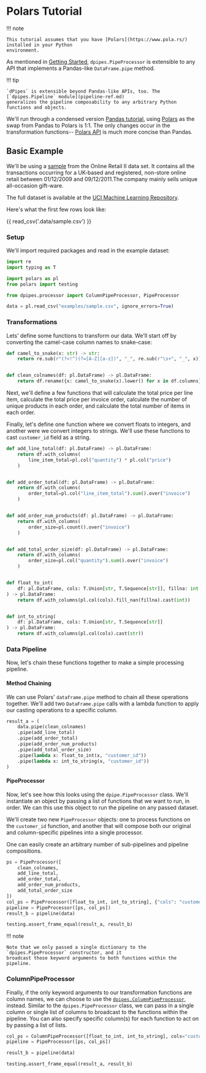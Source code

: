 # Polars Tutorial

!!! note

    This tutorial assumes that you have [Polars](https://www.pola.rs/) installed in your Python 
    environment.

As mentioned in [Getting Started](getting-started.md), `dpipes.PipeProcessor` is extensible to any 
API that implements a Pandas-like `DataFrame.pipe` method.

!!! tip

    `dPipes` is extensible beyond Pandas-like APIs, too. The [`dpipes.Pipeline` module](pipeline-ref.md)
    generalizes the pipeline composability to any arbitrary Python functions and objects.

We'll run through a condensed version [Pandas tutorial](tutorial-pandas.md), using [Polars](https://www.pola.rs/)
as the swap from Pandas to Polars is 1:1. The only changes occur in the transformation functions-- 
[Polars API](https://www.pola.rs/) is much more concise than Pandas.

## Basic Example

We'll be using a [sample](https://raw.githubusercontent.com/chris-santiago/dpipes/master/examples/sample.csv)
from the Online Retail II data set. It contains all the transactions occurring for a UK-based and 
registered, non-store online retail between 01/12/2009 and 09/12/2011.The company mainly sells 
unique all-occasion gift-ware. 

The full dataset is available at the [UCI Machine Learning Repository](https://archive.ics.uci.edu/ml/datasets/Online+Retail+II).

Here's what the first few rows look like:

{{ read_csv('.data/sample.csv') }}

### Setup

We'll import required packages and read in the example dataset:

```python
import re
import typing as T

import polars as pl
from polars import testing

from dpipes.processor import ColumnPipeProcessor, PipeProcessor

data = pl.read_csv("examples/sample.csv", ignore_errors=True)
```

### Transformations

Lets' define some functions to transform our data. We'll start off by converting the camel-case 
column names to snake-case:

```python
def camel_to_snake(x: str) -> str:
    return re.sub(r"(?<!^)(?=[A-Z][a-z])", "_", re.sub(r"\s+", "_", x))


def clean_colnames(df: pl.DataFrame) -> pl.DataFrame:
    return df.rename({x: camel_to_snake(x).lower() for x in df.columns})
```

Next, we'll define a few functions that will calculate the total price per line item, calculate the
total price per invoice order, calculate the number of unique products in each order, and calculate
the total number of items in each order.

Finally, let's define one function where we convert floats to integers, and another were we convert 
integers to strings.  We'll use these functions to cast `customer_id` field as a string.

```python title="Transformation Functions with Polars"
def add_line_total(df: pl.DataFrame) -> pl.DataFrame:
    return df.with_columns(
        line_item_total=pl.col("quantity") * pl.col("price")
    )


def add_order_total(df: pl.DataFrame) -> pl.DataFrame:
    return df.with_columns(
        order_total=pl.col("line_item_total").sum().over("invoice")
    )


def add_order_num_products(df: pl.DataFrame) -> pl.DataFrame:
    return df.with_columns(
        order_size=pl.count().over("invoice")
    )


def add_total_order_size(df: pl.DataFrame) -> pl.DataFrame:
    return df.with_columns(
        order_size=pl.col("quantity").sum().over("invoice")
    )


def float_to_int(
    df: pl.DataFrame, cols: T.Union[str, T.Sequence[str]], fillna: int = -99999
) -> pl.DataFrame:
    return df.with_columns(pl.col(cols).fill_nan(fillna).cast(int))


def int_to_string(
    df: pl.DataFrame, cols: T.Union[str, T.Sequence[str]]
) -> pl.DataFrame:
    return df.with_columns(pl.col(cols).cast(str))

```

### Data Pipeline

Now, let's chain these functions together to make a simple processing pipeline.

#### Method Chaining

We can use Polars' `dataframe.pipe` method to chain all these operations together. We'll add two 
`DataFrame.pipe` calls with a lambda function to apply our casting operations to a specific column.

```python title="Using Polars Pipe and Method Chaining"
result_a = (
    data.pipe(clean_colnames)
    .pipe(add_line_total)
    .pipe(add_order_total)
    .pipe(add_order_num_products)
    .pipe(add_total_order_size)
    .pipe(lambda x: float_to_int(x, "customer_id"))
    .pipe(lambda x: int_to_string(x, "customer_id"))
)
```

#### PipeProcessor

Now, let's see how this looks using the `dpipe.PipeProcessor` class. We'll instantiate an object
by passing a list of functions that we want to run, in order. We can this use this object to run
the pipeline on any passed dataset.

We'll create two new `PipeProcessor` objects: one to process functions on the `customer_id` function,
and another that will compose both our original and column-specific pipelines into a single processor.

One can easily create an arbitrary number of sub-pipelines and pipeline compositions.

```python title="PipeProcessor Composition"
ps = PipeProcessor([
    clean_colnames,
    add_line_total,
    add_order_total,
    add_order_num_products,
    add_total_order_size
])
col_ps = PipeProcessor([float_to_int, int_to_string], {"cols": "customer_id"})
pipeline = PipeProcessor([ps, col_ps])
result_b = pipeline(data)

testing.assert_frame_equal(result_a, result_b)
```

!!! note

    Note that we only passed a single dictionary to the `dpipes.PipeProcessor` constructor, and it
    broadcast those keyword arguments to both functions within the pipeline.

### ColumnPipeProcessor

Finally, if the only keyword arguments to our transformation functions are column names, we can 
choose to use the [`dpipes.ColumnPipeProcessor`](processor-ref.md#dpipes.processor.ColumnPipeProcessor), 
instead. Similar to the `dpipes.PipeProcessor` class,
we can pass in a single column or single list of columns to broadcast to the functions within the
pipeline. You can also specify specific column(s) for each function to act on by passing a list of
lists.

```python title="ColumnPipeProcessor"
col_ps = ColumnPipeProcessor([float_to_int, int_to_string], cols="customer_id")
pipeline = PipeProcessor([ps, col_ps])

result_b = pipeline(data)

testing.assert_frame_equal(result_a, result_b)
```
